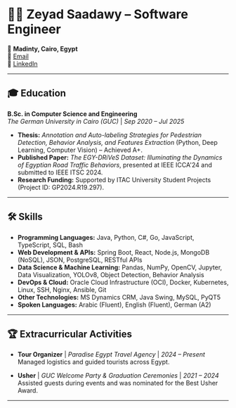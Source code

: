 # 👨‍💻 Zeyad Saadawy – Software Engineer  

📍 **Madinty, Cairo, Egypt**  
📧 [Email](mailto:zeyadhesham53@gmail.com)  
🔗 [LinkedIn](https://www.linkedin.com/in/zeyad-hesham-174941242)  

---

## 🎓 Education  

**B.Sc. in Computer Science and Engineering**  
*The German University in Cairo (GUC)* | *Sep 2020 – Jul 2025*  
- **Thesis:** *Annotation and Auto-labeling Strategies for Pedestrian Detection, Behavior Analysis, and Features Extraction* (Python, Deep Learning, Computer Vision) – Achieved A+.  
- **Published Paper:** *The EGY-DRiVeS Dataset: Illuminating the Dynamics of Egyptian Road Traffic Behaviors*, presented at IEEE ICCA'24 and submitted to IEEE ITSC 2024.  
- **Research Funding:** Supported by ITAC University Student Projects (Project ID: GP2024.R19.297).

---



## 🛠️ Skills  
- **Programming Languages:** Java, Python, C#, Go, JavaScript, TypeScript, SQL, Bash
- **Web Development & APIs:** Spring Boot, React, Node.js, MongoDB (NoSQL), JSON, PostgreSQL, RESTful APIs
- **Data Science & Machine Learning:** Pandas, NumPy, OpenCV, Jupyter, Data Visualization, YOLOv8, Object
Detection, Behavior Analysis
- **DevOps & Cloud:** Oracle Cloud Infrastructure (OCI), Docker, Kubernetes, Linux, SSH, Nginx, Ansible, Git
- **Other Technologies:** MS Dynamics CRM, Java Swing, MySQL, PyQT5
- **Spoken Languages:** Arabic (Fluent), English (Fluent), German (A2)

---


## 🏆 Extracurricular Activities  

- **Tour Organizer** | *Paradise Egypt Travel Agency* | *2024 – Present*  
  Managed logistics and guided tourists across Egypt.

- **Usher** | *GUC Welcome Party & Graduation Ceremonies* | *2021 – 2024*  
  Assisted guests during events and was nominated for the Best Usher Award.

---
